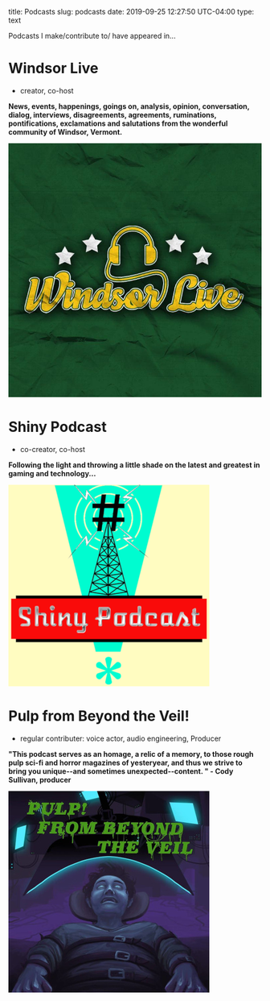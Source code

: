 title: Podcasts
slug: podcasts
date: 2019-09-25 12:27:50 UTC-04:00
type: text

Podcasts I make/contribute to/ have appeared in...

# Windsor Live

- creator, co-host

**News, events, happenings, goings on, analysis, opinion, conversation, dialog, interviews, disagreements, agreements, ruminations, pontifications, exclamations and salutations from the wonderful community of Windsor, Vermont.**

[<img src="/images/WLlogo.jpg">](https://windsorlive.net)


# Shiny Podcast

- co-creator, co-host

**Following the light and throwing a little shade on the latest and greatest in gaming and technology...**

[<img src="/images/shiny.png">](http://shinypodcast.com)


# Pulp from Beyond the Veil!

- regular contributer: voice actor, audio engineering, Producer

**"This podcast serves as an homage, a relic of a memory, to those rough pulp sci-fi and horror magazines of yesteryear, and thus we strive to bring you unique--and sometimes unexpected--content. " - Cody Sullivan, producer**

[<img src="/images/pulp.jpg">](http://pulpfrombeyond.com)

